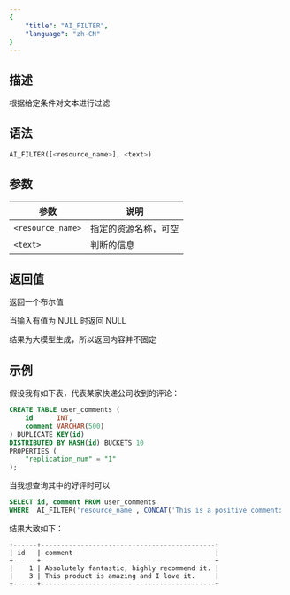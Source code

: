 ```yaml
---
{
    "title": "AI_FILTER",
    "language": "zh-CN"
}
---
```


<!-- 
Licensed to the Apache Software Foundation (ASF) under one
or more contributor license agreements.  See the NOTICE file
distributed with this work for additional information
regarding copyright ownership.  The ASF licenses this file
to you under the Apache License, Version 2.0 (the
"License"); you may not use this file except in compliance
with the License.  You may obtain a copy of the License at

  http://www.apache.org/licenses/LICENSE-2.0

Unless required by applicable law or agreed to in writing,
software distributed under the License is distributed on an
"AS IS" BASIS, WITHOUT WARRANTIES OR CONDITIONS OF ANY
KIND, either express or implied.  See the License for the
specific language governing permissions and limitations
under the License.
-->

## 描述

根据给定条件对文本进行过滤

## 语法

```sql
AI_FILTER([<resource_name>], <text>)
```

## 参数

|    参数    | 说明 |
| ---------- | -------- |
| `<resource_name>`| 指定的资源名称，可空|
| `<text>`   | 判断的信息 |

## 返回值

返回一个布尔值

当输入有值为 NULL 时返回 NULL

结果为大模型生成，所以返回内容并不固定

## 示例

假设我有如下表，代表某家快递公司收到的评论：
```sql
CREATE TABLE user_comments (
    id      INT,
    comment VARCHAR(500)
) DUPLICATE KEY(id)
DISTRIBUTED BY HASH(id) BUCKETS 10
PROPERTIES (
    "replication_num" = "1"
);
```

当我想查询其中的好评时可以
```sql
SELECT id, comment FROM user_comments
WHERE  AI_FILTER('resource_name', CONCAT('This is a positive comment: ', comment));
```

结果大致如下：
```text
+------+--------------------------------------------+
| id   | comment                                    |
+------+--------------------------------------------+
|    1 | Absolutely fantastic, highly recommend it. |
|    3 | This product is amazing and I love it.     |
+------+--------------------------------------------+
```